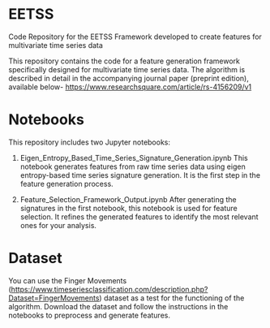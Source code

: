# EETSS
Code Repository for the EETSS Framework developed to create features for multivariate time series data

This repository contains the code for a feature generation framework specifically designed for multivariate time series data. The algorithm is described in detail in the accompanying journal paper (preprint edition), available below-
https://www.researchsquare.com/article/rs-4156209/v1

# Notebooks
This repository includes two Jupyter notebooks:

1. Eigen_Entropy_Based_Time_Series_Signature_Generation.ipynb
This notebook generates features from raw time series data using eigen entropy-based time series signature generation. It is the first step in the feature generation process.

2. Feature_Selection_Framework_Output.ipynb
After generating the signatures in the first notebook, this notebook is used for feature selection. It refines the generated features to identify the most relevant ones for your analysis.

# Dataset
You can use the Finger Movements (https://www.timeseriesclassification.com/description.php?Dataset=FingerMovements) dataset as a test for the functioning of the algorithm. Download the dataset and follow the instructions in the notebooks to preprocess and generate features.

